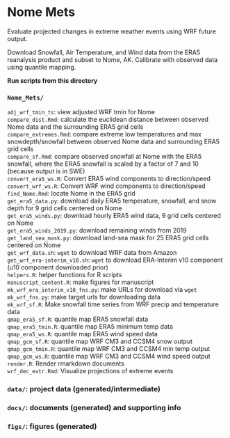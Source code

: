 # Nome Mets

Evaluate projected changes in extreme weather events using WRF future output.

Download Snowfall, Air Temperature, and Wind data from the ERA5 reanalysis product and subset to Nome, AK. 
Calibrate with observed data using quantile mapping.

**Run scripts from this directory**  

### `Nome_Mets/`
`adj_wrf_tmin_ts`: view adjusted WRF tmin for Nome  
`compare_dist.Rmd`: calculate the euclidean distance between observed Nome data and the surrounding ERA5 grid cells  
`compare_extremes.Rmd`: compare extreme low temperatures and max snowdepth/snowfall between observed Nome data and surrounding ERA5 grid cells  
`compare_sf.Rmd`: compare observed snowfall at Nome with the ERA5 snowfall, where the ERA5 snowfall is scaled by a factor of 7 and 10 (because output is in SWE)  
`convert_era5_ws.R`: Convert ERA5 wind components to direction/speed  
`convert_wrf_ws.R`: Convert WRF wind components to direction/speed  
`find_Nome.Rmd`: locate Nome in the ERA5 grid  
`get_era5_data.py`: download daily ERA5 temperature, snowfall, and snow depth for 9 grid cells centered on Nome  
`get_era5_winds.py`: download hourly ERA5 wind data, 9 grid cells centered on Nome  
`get_era5_winds_2019.py`: download remaining winds from 2019  
`get_land_sea_mask.py`: download land-sea mask for 25 ERA5 grid cells centered on Nome  
`get_wrf_data.sh`: `wget` to download WRF data from Amazon  
`get_wrf_era-interim_v10.sh`: `wget` to download ERA-Interim v10 component (u10 component downloaded prior)  
`helpers.R`: helper functions for R scripts  
`manuscript_content.R`: make figures for manuscript
`mk_wrf_era_interim_v10_fns.py`: make URLs for download via `wget`
`mk_wrf_fns.py`: make target urls for downloading data  
`mk_wrf_sf.R`: Make snowfall time series from WRF precip and temperature data  
`qmap_era5_sf.R`: quantile map ERA5 snowfall data   
`qmap_era5_tmin.R`: quantile map ERA5 minimum temp data  
`qmap_era5_ws.R`: quantile map ERA5 wind speed data   
`qmap_gcm_sf.R`: quantile map WRF CM3 and CCSM4 snow output  
`qmap_gcm_tmin.R`: quantile map WRF CM3 and CCSM4 min temp output  
`qmap_gcm_ws.R`: quantile map WRF CM3 and CCSM4 wind speed output  
`render.R`: Render rmarkdown documents  
`wrf_dec_extr.Rmd`: Visualize projections of extreme events

### `data/`: project data (generated/intermediate)

### `docs/`: documents (generated) and supporting info

### `figs/`: figures (generated)
